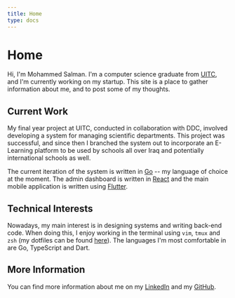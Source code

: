 ```yaml
---
title: Home
type: docs
---
```


# Home

Hi, I'm Mohammed Salman. I'm a computer science graduate from [UITC](https://uoitc.edu.iq/), and I'm currently working on my startup. This site is a place to gather information about me, and to post some of my thoughts.

## Current Work

My final year project at UITC, conducted in collaboration with DDC, involved developing a system
for managing scientific departments. This project was successful, and since then I branched the system out to incorporate an E-Learning platform to be used by schools all over Iraq and potentially international schools as well.

The current iteration of the system is written in [Go](https://golang.org) -- my language of choice at the
moment. The admin dashboard is written in [React](https://reactjs.org/) and the main mobile application is written using [Flutter](https://flutter.dev/).

## Technical Interests

Nowadays, my main interest is in designing systems and writing back-end code. When doing this, I enjoy working
in the terminal using `vim`, `tmux` and `zsh` (my dotfiles can be found 
[here](https://github.com/msal4/dotfiles)). The languages I'm most comfortable in are Go, TypeScript and Dart.

## More Information

You can find more information about me on my [LinkedIn](https://www.linkedin.com/in/4msal/) and my
[GitHub](https://github.com/msal4).
